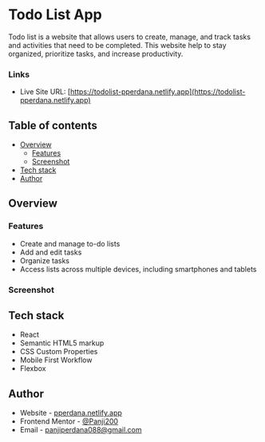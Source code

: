 # Todo List App

Todo list is a website that allows users to create, manage, and track tasks and activities that need to be completed. This website help to stay organized, prioritize tasks, and increase productivity.


### Links

- Live Site URL: [https://todolist-pperdana.netlify.app](https://todolist-pperdana.netlify.app)

## Table of contents
  - [Overview](#overview)
    - [Features](#features)
    - [Screenshot](#screenshot)
  - [Tech stack](#tech-stack)
  - [Author](#author)
  

## Overview

### Features

- Create and manage to-do lists
- Add and edit tasks
- Organize tasks
- Access lists across multiple devices, including smartphones and tablets

### Screenshot

<!-- ![](./design/desktop-preview.jpg) -->

## Tech stack

- React
- Semantic HTML5 markup
- CSS Custom Properties
- Mobile First Workflow
- Flexbox

## Author

- Website - [pperdana.netlify.app](https://pperdana.netlify.app)
- Frontend Mentor - [@Panji200](https://www.frontendmentor.io/profile/Panji200)
- Email - panjiperdana088@gmail.com
